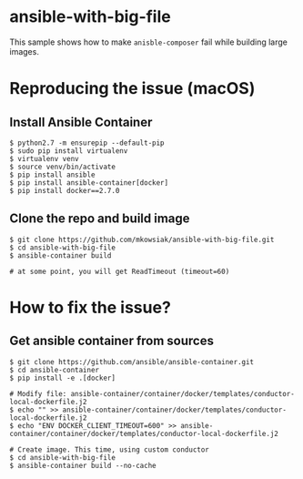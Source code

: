 # ansible-with-big-file

This sample shows how to make `anisble-composer` fail while building large images.

# Reproducing the issue (macOS) 

## Install Ansible Container

    $ python2.7 -m ensurepip --default-pip
    $ sudo pip install virtualenv
    $ virtualenv venv
    $ source venv/bin/activate
    $ pip install ansible
    $ pip install ansible-container[docker]
    $ pip install docker==2.7.0
    
## Clone the repo and build image
    $ git clone https://github.com/mkowsiak/ansible-with-big-file.git
    $ cd ansible-with-big-file
    $ ansible-container build
    
    # at some point, you will get ReadTimeout (timeout=60)
    
# How to fix the issue?

## Get ansible container from sources

    $ git clone https://github.com/ansible/ansible-container.git
    $ cd ansible-container
    $ pip install -e .[docker]
    
    # Modify file: ansible-container/container/docker/templates/conductor-local-dockerfile.j2
    $ echo "" >> ansible-container/container/docker/templates/conductor-local-dockerfile.j2
    $ echo "ENV DOCKER_CLIENT_TIMEOUT=600" >> ansible-container/container/docker/templates/conductor-local-dockerfile.j2
    
    # Create image. This time, using custom conductor
    $ cd ansible-with-big-file
    $ ansible-container build --no-cache
